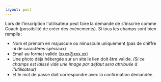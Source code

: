 ```yaml
---
layout: post
---
```


Lors de l'inscription l'utilisateur peut faire la demande de s'inscrire comme Coach (possibilité de créer des événements).
Si tous les champs sont bien remplis :
- Nom et prénom en majuscule ou minuscule uniquement (pas de chiffre ni de caractères spéciaux)
- Email au format valide (xxxx@xxx.xx)
- Une photo déjà hébergée sur un site le lien doit être valide.
*(Si ce champs est laissé vide une image par défaut sera attribuée à l'utilisateur)*
- Et le mot de passe doit correspondre avec la confirmation demandée.